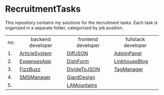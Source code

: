 # RecruitmentTasks
This repository contains my solutions for the recruitment tasks. Each task is organized in a separate folder, categorized by job position.

<table>
  <tr>
    <td>no.</td>
    <td align="center">backend developer</td>
    <td align="center">frontend developer</td>
    <td align="center">fullstack developer</td>
  </tr>
  <tr>
    <td>1.</td>
    <td>
      <a href="https://github.com/SzymCode/RecruitmentTasks/tree/main/backend%20developer/ArticleSystem">	
        ArticleSystem
      </a>	
    </td>
    <td>
      <a href="https://github.com/SzymCode/RecruitmentTasks/tree/main/frontend%20developer/DiffJSON">
        DiffJSON
      </a>
    </td>
    <td>
      <a href="https://github.com/SzymCode/RecruitmentTasks/tree/main/fullstack%20developer/AdminPanel">	
        AdminPanel
      </a>
    </td>
  </tr>
  <tr>
    <td>2.</td>
    <td>
      <a href="https://github.com/SzymCode/RecruitmentTasks/tree/main/backend%20developer/ExpensesApp">	
        ExpensesApp
      </a>
    </td>
    <td>      
      <a href="https://github.com/SzymCode/RecruitmentTasks/tree/main/frontend%20developer/DishForm">
        DishForm
      </a>
    </td>
    <td>
      <a href="https://github.com/SzymCode/RecruitmentTasks/tree/main/fullstack%20developer/LinkhouseBlog">
        LinkhouseBlog
      </a>  
    </td>
  </tr>  
  <tr>
    <td>3.</td>
    <td>
      <a href="https://github.com/SzymCode/RecruitmentTasks/tree/main/backend%20developer/FizzBuzz">
        FizzBuzz
      </a>  
    </td>
    <td>      
      <a href="https://github.com/SzymCode/RecruitmentTasks/tree/main/frontend%20developer/DivideToJSON">
        DivideToJSON
      </a>  
    </td>
    <td>
      <a href="https://github.com/SzymCode/RecruitmentTasks/tree/main/fullstack%20developer/TagManager">
        TagManager
      </a>  
    </td>
  </tr>  
  <tr>
    <td>4.</td>
    <td>
      <a href="https://github.com/SzymCode/RecruitmentTasks/tree/main/backend%20developer/SMSManager">	
        SMSManager
      </a>
    </td>
    <td>
      <a href="https://github.com/SzymCode/RecruitmentTasks/tree/main/frontend%20developer/GiardDesign">
        GiardDesign
      </a>
    </td>
    <td></td>
  </tr>  
  <tr>
    <td>5.</td>
    <td></td>
    <td>      
      <a href="https://github.com/SzymCode/RecruitmentTasks/tree/main/frontend%20developer/LAMountains">
        LAMountains
      </a>  
    </td>
    <td></td>
  </tr>  
</table>
